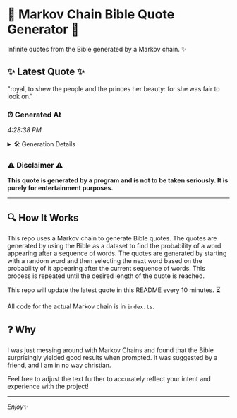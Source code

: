 # 📖 Markov Chain Bible Quote Generator 📖

Infinite quotes from the Bible generated by a Markov chain. ✨

## ✨ Latest Quote ✨
"royal, to shew the people and the princes her beauty: for she was fair to look on."

### ⏰ Generated At
*4:28:38 PM*

<details>
    <summary>🛠️ Generation Details</summary>
    <p>
        <strong>🌱 Seed:</strong> royal,<br>
        <strong>🔄 Iterations:</strong> 16<br>
        <strong>📜 Context History:</strong><br>[ royal, ]: to<br>[ royal,, to ]: shew<br>[ royal,, to, shew ]: the<br>[ royal,, to, shew, the ]: people<br>[ royal,, to, shew, the, people ]: and<br>[ royal,, to, shew, the, people, and ]: the<br>[ to, shew, the, people, and, the ]: princes<br>[ shew, the, people, and, the, princes ]: her<br>[ the, people, and, the, princes, her ]: beauty:<br>[ people, and, the, princes, her, beauty: ]: for<br>[ and, the, princes, her, beauty:, for ]: she<br>[ the, princes, her, beauty:, for, she ]: was<br>[ princes, her, beauty:, for, she, was ]: fair<br>[ her, beauty:, for, she, was, fair ]: to<br>[ beauty:, for, she, was, fair, to ]: look<br>[ for, she, was, fair, to, look ]: on.<br>
    </p>
</details>

### ⚠️ Disclaimer ⚠️
**This quote is generated by a program and is not to be taken seriously. It is purely for entertainment purposes.**

---

## 🔍 How It Works

This repo uses a Markov chain to generate Bible quotes. The quotes are generated by using the Bible as a dataset to find the probability of a word appearing after a sequence of words. The quotes are generated by starting with a random word and then selecting the next word based on the probability of it appearing after the current sequence of words. This process is repeated until the desired length of the quote is reached.

This repo will update the latest quote in this README every 10 minutes. ⏳

All code for the actual Markov chain is in `index.ts`.

## ❓ Why

I was just messing around with Markov Chains and found that the Bible surprisingly yielded good results when prompted. 
It was suggested by a friend, and I am in no way christian.

Feel free to adjust the text further to accurately reflect your intent and experience with the project!

---

*Enjoy*✨
